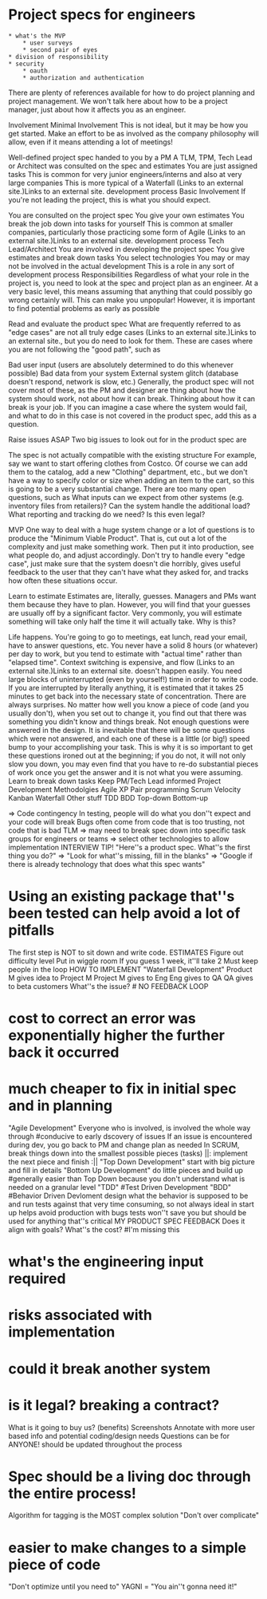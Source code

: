 # Project specs for engineers

    * what's the MVP
        * user surveys
        * second pair of eyes
    * division of responsibility
    * security
        * oauth
        * authorization and authentication

There are plenty of references available for how to do project planning and project management. We won't talk here about how to be a project manager, just about how it affects you as an engineer.

Involvement
Minimal Involvement
This is not ideal, but it may be how you get started. Make an effort to be as involved as the company philosophy will allow, even if it means attending a lot of meetings!

Well-defined project spec handed to you by a PM
A TLM, TPM, Tech Lead or Architect was consulted on the spec and estimates
You are just assigned tasks
This is common for very junior engineers/interns and also at very large companies
This is more typical of a Waterfall (Links to an external site.)Links to an external site. development process
Basic Involvement
If you're not leading the project, this is what you should expect.

You are consulted on the project spec
You give your own estimates
You break the job down into tasks for yourself
This is common at smaller companies, particularly those practicing some form of Agile (Links to an external site.)Links to an external site. development process
Tech Lead/Architect
You are involved in developing the project spec
You give estimates and break down tasks
You select technologies
You may or may not be involved in the actual development
This is a role in any sort of development process
Responsibilities
Regardless of what your role in the project is, you need to look at the spec and project plan as an engineer. At a very basic level, this means assuming that anything that could possibly go wrong certainly will. This can make you unpopular! However, it is important to find potential problems as early as possible

Read and evaluate the product spec
What are frequently referred to as "edge cases" are not all truly edge cases (Links to an external site.)Links to an external site., but you do need to look for them. These are cases where you are not following the "good path", such as

Bad user input (users are absolutely determined to do this whenever possible)
Bad data from your system
External system glitch (database doesn't respond, network is slow, etc.)
Generally, the product spec will not cover most of these, as the PM and designer are thing about how the system should work, not about how it can break. Thinking about how it can break is your job. If you can imagine a case where the system would fail, and what to do in this case is not covered in the product spec, add this as a question.

Raise issues ASAP
Two big issues to look out for in the product spec are

The spec is not actually compatible with the existing structure
For example, say we want to start offering clothes from Costco. Of course we can add them to the catalog, add a new "Clothing" department, etc., but we don't have a way to specify color or size when adding an item to the cart, so this is going to be a very substantial change.
There are too many open questions, such as
What inputs can we expect from other systems (e.g. inventory files from retailers)?
Can the system handle the additional load?
What reporting and tracking do we need?
Is this even legal?
 

MVP
One way to deal with a huge system change or a lot of questions is to produce the "Minimum Viable Product". That is, cut out a lot of the complexity and just make something work. Then put it into production, see what people do, and adjust accordingly. Don't try to handle every "edge case", just make sure that the system doesn't die horribly, gives useful feedback to the user that they can't have what they asked for, and tracks how often these situations occur.

Learn to estimate
Estimates are, literally, guesses. Managers and PMs want them because they have to plan. However, you will find that your guesses are usually off by a significant factor. Very commonly, you will estimate something will take only half the time it will actually take. Why is this?

Life happens. You're going to go to meetings, eat lunch, read your email, have to answer questions, etc. You never have a solid 8 hours (or whatever) per day to work, but you tend to estimate with "actual time" rather than "elapsed time".
Context switching is expensive, and flow (Links to an external site.)Links to an external site. doesn't happen easily. You need large blocks of uninterrupted (even by yourself!) time in order to write code. If you are interrupted by literally anything, it is estimated that it takes 25 minutes to get back into the necessary state of concentration.
There are always surprises. No matter how well you know a piece of code (and you usually don't), when you set out to change it, you find out that there was something you didn't know and things break.
Not enough questions were answered in the design. It is inevitable that there will be some questions which were not answered, and each one of these is a little (or big!) speed bump to your accomplishing your task. This is why it is so important to get these questions ironed out at the beginning; if you do not, it will not only slow you down, you may even find that you have to re-do substantial pieces of work once you get the answer and it is not what you were assuming.
Learn to break down tasks
Keep PM/Tech Lead informed
Project Development Methodolgies
Agile
XP
Pair programming
 Scrum
Velocity
Kanban
Waterfall 
Other stuff
TDD
BDD
Top-down
Bottom-up

=> Code contingency
In testing, people will do what you don''t expect and your code will break
Bugs often come from code that is too trusting, not code that is bad
TLM => may need to break spec down into specific task groups for engineers or teams
 => select other technologies to allow implementation
INTERVIEW TIP!
 "Here''s a product spec. What''s the first thing you do?"
 => "Look for what''s missing, fill in the blanks"
 => "Google if there is already technology that does what this spec wants"
 # Using an existing package that''s been tested can help avoid a lot of pitfalls
The first step is NOT to sit down and write code.
ESTIMATES
 Figure out difficulty level
 Put in wiggle room
 If you guess 1 week, it''ll take 2
 Must keep people in the loop
HOW TO IMPLEMENT
 "Waterfall Development"
 Product M gives idea to Project M
 Project M gives to Eng
 Eng gives to QA
 QA gives to beta customers
 What''s the issue? # NO FEEDBACK LOOP
 # cost to correct an error was exponentially higher the further back it occurred
 # much cheaper to fix in initial spec and in planning
 "Agile Development"
 Everyone who is involved, is involved the whole way through
 #conducive to early dscovery of issues
 If an issue is encountered during dev, you go back to PM and change plan as needed
 In SCRUM, break things down into the smallest possible pieces (tasks)
 ||: implement the next piece and finish :||
 "Top Down Development"
 start with big picture and fill in details
 "Bottom Up Development"
 do little pieces and build up
 #generally easier than Top Down because you don't understand what is needed on a granular level
 "TDD" #Test Driven Development
 "BDD" #Behavior Driven Devloment
 design what the behavior is supposed to be and run tests against that
 very time consuming, so not always ideal in start up
 helps avoid production with bugs
 tests won''t save you but should be used for anything that''s critical
MY PRODUCT SPEC FEEDBACK
 Does it align with goals?
 What''s the cost? #I'm missing this
 # what's the engineering input required
 # risks associated with implementation
 # could it break another system
 # is it legal? breaking a contract?
 What is it going to buy us? (benefits)
Screenshots
 Annotate with more user based info and potential coding/design needs
Questions
 can be for ANYONE!
 should be updated throughout the process
 # Spec should be a living doc through the entire process!
Algorithm for tagging is the MOST complex solution
"Don't over complicate"
 # easier to make changes to a simple piece of code
"Don't optimize until you need to"
YAGNI = "You ain''t gonna need it!"